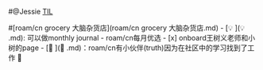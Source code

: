 
#@Jessie [TIL](TIL.md) 
    
#[roam/cn grocery 大脑杂货店](roam/cn grocery 大脑杂货店.md) 
        - [💡 ](💡 .md): 可以做monthly journal
            - roam/cn每月优选
        - [x] onboard王树义老师和小树的page
    - [🌟 ](🌟 .md)：roam/cn有小伙伴(truth)因为在社区中的学习找到了工作 🤩

